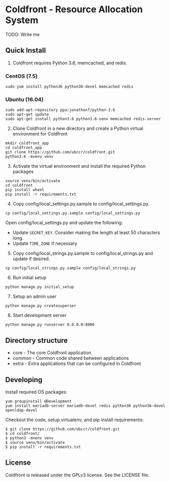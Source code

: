 # Coldfront - Resource Allocation System

TODO: Write me

## Quick Install
1. Coldfront requires Python 3.6, memcached, and redis. 

### CentOS (7.5)
```
sudo yum install python36 python36-devel memcached redis
``` 

### Ubuntu (16.04)
```
sudo add-apt-repository ppa:jonathonf/python-3.6
sudo apt-get update
sudo apt-get install python3.6 python3.6-venv memcached redis-server
``` 

2. Clone Coldfront in a new directory and create a Python virtual environment for Coldfront
```
mkdir coldfront_app
cd coldfront_app
git clone https://github.com/ubccr/coldfront.git
python3.6 -mvenv venv
```

3. Activate the virtual environment and install the required Python packages
```
source venv/bin/activate
cd coldfront
pip install wheel
pip install -r requirements.txt

```

4. Copy config/local_settings.py.sample to config/local_settings.py. 
```
cp config/local_settings.py.sample config/local_settings.py
```
Open config/local_settings.py and update the following:
* Update `SECRET_KEY`. Consider making the length at least 50 characters long. 
* Update `TIME_ZONE` if necessary


5. Copy config/local_strings.py.sample to config/local_strings.py and update if desired. 
```
cp config/local_strings.py.sample config/local_strings.py
```

6. Run initial setup
```
python manage.py initial_setup
```

7. Setup an admin user
```
python manage.py createsuperser
```

8. Start development server
```
python manage.py runserver 0.0.0.0:8000
```


## Directory structure

- core - The core Coldfront application
- common - Common code shared between applications
- extra - Extra applications that can be configured in Coldfront

## Developing

Install required OS packages:
```
yum groupinstall @Development
yum install mariadb-server mariadb-devel redis python36 python36-devel openldap-devel 
```

Checkout the code, setup virtualenv, and pip install requirements:
```
$ git clone https://github.com/ubccr/coldfront.git
$ cd coldfront/
$ python3 -mvenv venv
$ source venv/bin/activate
$ pip install -r requirements.txt

```

## License

Coldfront is released under the GPLv3 license. See the LICENSE file.
